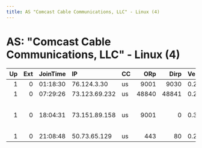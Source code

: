 ```yaml
---
title: AS "Comcast Cable Communications, LLC" - Linux (4)
---
```


# AS: "Comcast Cable Communications, LLC" - Linux (4)

|   Up |   Ext | JoinTime   | IP            | CC   |   ORp |   Dirp | Version   | Contact                      | Nickname      |   eFamMembers |
|-----:|------:|:-----------|:--------------|:-----|------:|-------:|:----------|:-----------------------------|:--------------|--------------:|
|    1 |     0 | 01:18:30   | 76.124.3.30   | us   |  9001 |   9030 | 0.2.9.11  | None                         | leTorRelay    |             1 |
|    1 |     0 | 07:29:26   | 73.123.69.232 | us   | 48840 |  48841 | 0.2.9.14  | None                         | Unnamed       |             1 |
|    1 |     0 | 18:04:31   | 73.151.89.158 | us   |  9001 |      0 | 0.3.1.9   | Stevo &lt;sjaarnio AT hot ma | HyperdogHouse |             1 |
|    1 |     0 | 21:08:48   | 50.73.65.129  | us   |   443 |     80 | 0.2.5.16  | None                         | SPQRviva      |             1 |
